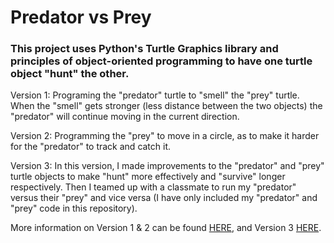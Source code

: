 # Predator vs Prey

### This project uses Python's Turtle Graphics library and principles of object-oriented programming to have one turtle object "hunt" the other.

Version 1: Programing the "predator" turtle to "smell" the "prey" turtle. When the "smell" gets stronger (less distance between the two objects) the "predator" will continue moving in the current direction.

Version 2: Programming the "prey" to move in a circle, as to make it harder for the "predator" to track and catch it.

Version 3: In this version, I made improvements to the "predator" and "prey" turtle objects to make "hunt" more effectively and "survive" longer respectively. Then I teamed up with a classmate to run my "predator" versus their "prey" and vice versa (I have only included my "predator" and "prey" code in this repository).

More information on Version 1 & 2 can be found <a href="https://sites.google.com/site/csspiralinglearning/home/advanced-computer-science-acs/object-oriented-programming---project-1#OOPIntroduction">HERE</a>, and Version 3 <a href="https://sites.google.com/site/csspiralinglearning/home/advanced-computer-science-acs/object-oriented-programming---project-2">HERE</a>.
